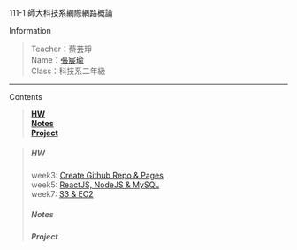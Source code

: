 111-1 師大科技系網際網路概論

 Information
> Teacher：蔡芸琤 <br />
> Name：[張宸瑜](https://chenyuuuch.github.io/Web/my%20page/) <br />
> Class：科技系二年級

---

Contents
> **[HW](#hw)** <br />
> **[Notes](#notes)** <br />
> **[Project](#project)** <br />


> ##### HW 
> week3: [Create Github Repo & Pages](https://youtu.be/QZXqN3FKSSw) <br />
> week5: [ReactJS, NodeJS & MySQL](https://youtu.be/3gw1w7tU7U8) <br />
> week7: [S3 & EC2](https://youtu.be/3gw1w7tU7U8) <br />
> ##### Notes
> ##### Project
